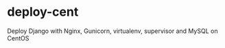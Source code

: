 deploy-cent
===========

Deploy Django with Nginx, Gunicorn, virtualenv, supervisor and MySQL on CentOS
